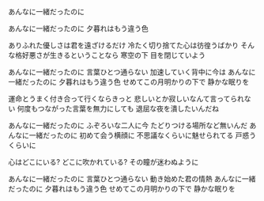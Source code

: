あんなに一緒だったのに


あんなに一緒だったのに 夕暮れはもう違う色

ありふれた優しさは君を遠ざけるだけ
冷たく切り捨てた心は彷徨うばかり
そんな格好悪さが生きるということなら
寒空の下 目を閉じていよう

あんなに一緒だったのに
言葉ひとつ通らない 加速していく背中に今は
あんなに一緒だったのに 夕暮れはもう違う色
せめてこの月明かりの下で 静かな眠りを

運命とうまく付き合って行くならきっと
悲しいとか寂しいなんて言ってられない
何度もつながった言葉を無力にしても
退屈な夜を潰したいんだね

あんなに一緒だったのに
ふぞろいな二人に今 たどりつける場所など無いんだ
あんなに一緒だったのに 初めて会う横顔に
不思議なくらいに魅せられてる 戸惑うくらいに

心はどこにいる? どこに吹かれている? その瞳が迷わぬように

あんなに一緒だったのに
言葉ひとつ通らない 動き始めた君の情熱
あんなに一緒だったのに 夕暮れはもう違う色
せめてこの月明かりの下で 静かな眠りを